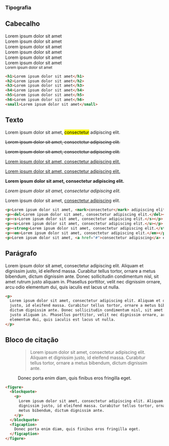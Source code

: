 ### Tipografia

## Cabecalho

<div class="h1">Lorem ipsum dolor sit amet</div>
<div class="h2">Lorem ipsum dolor sit amet</div>
<div class="h3">Lorem ipsum dolor sit amet</div>
<div class="h4">Lorem ipsum dolor sit amet</div>
<div class="h5">Lorem ipsum dolor sit amet</div>
<div class="h6">Lorem ipsum dolor sit amet</div>
<small>Lorem ipsum dolor sit amet</small>

```html
<h1>Lorem ipsum dolor sit amet</h1>
<h2>Lorem ipsum dolor sit amet</h2>
<h3>Lorem ipsum dolor sit amet</h3>
<h4>Lorem ipsum dolor sit amet</h4>
<h5>Lorem ipsum dolor sit amet</h5>
<h6>Lorem ipsum dolor sit amet</h6>
<small>Lorem ipsum dolor sit amet</small>
```

## Texto

<p>Lorem ipsum dolor sit amet, <mark>consectetur</mark> adipiscing elit.</p>
<p><del>Lorem ipsum dolor sit amet, consectetur adipiscing elit.</del></p>
<p><s>Lorem ipsum dolor sit amet, consectetur adipiscing elit.</s></p>
<p><ins>Lorem ipsum dolor sit amet, consectetur adipiscing elit.</ins></p>
<p><u>Lorem ipsum dolor sit amet, consectetur adipiscing elit.</u></p>
<p><strong>Lorem ipsum dolor sit amet, consectetur adipiscing elit.</strong></p>
<p><em>Lorem ipsum dolor sit amet, consectetur adipiscing elit.</em></p>
<p>Lorem ipsum dolor sit amet, <a href="#">consectetur adipiscing</a> elit.</p>

```html
<p>Lorem ipsum dolor sit amet, <mark>consectetur</mark> adipiscing elit.</p>
<p><del>Lorem ipsum dolor sit amet, consectetur adipiscing elit.</del></p>
<p><s>Lorem ipsum dolor sit amet, consectetur adipiscing elit.</s></p>
<p><u>Lorem ipsum dolor sit amet, consectetur adipiscing elit.</u></p>
<p><strong>Lorem ipsum dolor sit amet, consectetur adipiscing elit.</strong></p>
<p><em>Lorem ipsum dolor sit amet, consectetur adipiscing elit.</em></p>
<p>Lorem ipsum dolor sit amet, <a href="#">consectetur adipiscing</a> elit.</p>
```

## Parágrafo

<p>Lorem ipsum dolor sit amet, consectetur adipiscing elit. Aliquam et dignissim justo, id eleifend massa. Curabitur tellus tortor, ornare a metus bibendum, dictum dignissim ante. Donec sollicitudin condimentum nisl, sit amet rutrum justo aliquam in. Phasellus porttitor, velit nec dignissim ornare, arcu odio elementum dui, quis iaculis est lacus ut nulla.</p>

```html
<p>
  Lorem ipsum dolor sit amet, consectetur adipiscing elit. Aliquam et dignissim
  justo, id eleifend massa. Curabitur tellus tortor, ornare a metus bibendum,
  dictum dignissim ante. Donec sollicitudin condimentum nisl, sit amet rutrum
  justo aliquam in. Phasellus porttitor, velit nec dignissim ornare, arcu odio
  elementum dui, quis iaculis est lacus ut nulla.
</p>
```

## Bloco de citação

<figure>
  <blockquote>
    <p>Lorem ipsum dolor sit amet, consectetur adipiscing elit. Aliquam et dignissim justo, id eleifend massa. Curabitur tellus tortor, ornare a metus bibendum, dictum dignissim ante.</p>
  </blockquote>
  <figcaption>
    Donec porta enim diam, quis finibus eros fringilla eget.
  </figcaption>
</figure>

```html
<figure>
  <blockquote>
    <p>
      Lorem ipsum dolor sit amet, consectetur adipiscing elit. Aliquam et
      dignissim justo, id eleifend massa. Curabitur tellus tortor, ornare a
      metus bibendum, dictum dignissim ante.
    </p>
  </blockquote>
  <figcaption>
    Donec porta enim diam, quis finibus eros fringilla eget.
  </figcaption>
</figure>
```
